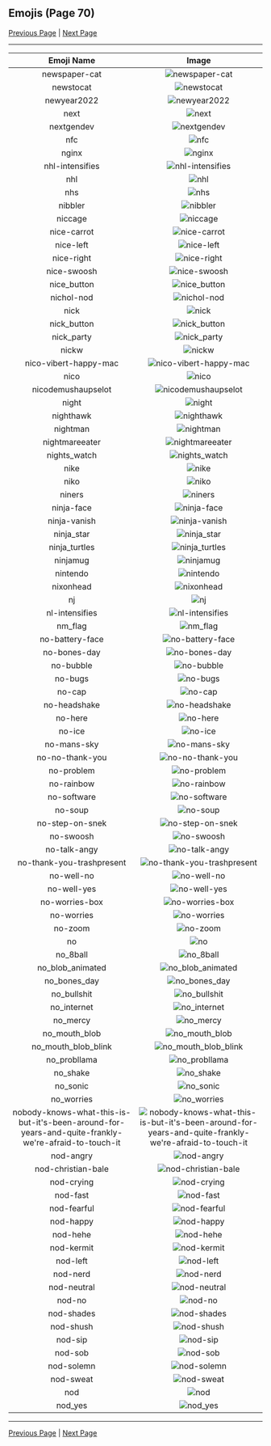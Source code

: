 
## Emojis (Page 70)

[Previous Page](/docs/hc/page-m-0069.md)
  | [Next Page](/docs/hc/page-n-0071.md)

<hr />

|Emoji Name|Image|
| :-: | :-: |
|newspaper-cat| ![newspaper-cat](/emojis/hc/newspaper-cat.jpg)|
|newstocat| ![newstocat](/emojis/hc/newstocat.png)|
|newyear2022| ![newyear2022](/emojis/hc/newyear2022.gif)|
|next| ![next](/emojis/hc/next.jpg)|
|nextgendev| ![nextgendev](/emojis/hc/nextgendev.png)|
|nfc| ![nfc](/emojis/hc/nfc.png)|
|nginx| ![nginx](/emojis/hc/nginx.png)|
|nhl-intensifies| ![nhl-intensifies](/emojis/hc/nhl-intensifies.gif)|
|nhl| ![nhl](/emojis/hc/nhl.png)|
|nhs| ![nhs](/emojis/hc/nhs.png)|
|nibbler| ![nibbler](/emojis/hc/nibbler.png)|
|niccage| ![niccage](/emojis/hc/niccage.png)|
|nice-carrot| ![nice-carrot](/emojis/hc/nice-carrot.png)|
|nice-left| ![nice-left](/emojis/hc/nice-left.png)|
|nice-right| ![nice-right](/emojis/hc/nice-right.png)|
|nice-swoosh| ![nice-swoosh](/emojis/hc/nice-swoosh.png)|
|nice_button| ![nice_button](/emojis/hc/nice_button.png)|
|nichol-nod| ![nichol-nod](/emojis/hc/nichol-nod.gif)|
|nick| ![nick](/emojis/hc/nick.jpg)|
|nick_button| ![nick_button](/emojis/hc/nick_button.png)|
|nick_party| ![nick_party](/emojis/hc/nick_party.gif)|
|nickw| ![nickw](/emojis/hc/nickw.png)|
|nico-vibert-happy-mac| ![nico-vibert-happy-mac](/emojis/hc/nico-vibert-happy-mac.jpg)|
|nico| ![nico](/emojis/hc/nico.png)|
|nicodemushaupselot| ![nicodemushaupselot](/emojis/hc/nicodemushaupselot.png)|
|night| ![night](/emojis/hc/night.gif)|
|nighthawk| ![nighthawk](/emojis/hc/nighthawk.png)|
|nightman| ![nightman](/emojis/hc/nightman.png)|
|nightmareeater| ![nightmareeater](/emojis/hc/nightmareeater.gif)|
|nights_watch| ![nights_watch](/emojis/hc/nights_watch.png)|
|nike| ![nike](/emojis/hc/nike.png)|
|niko| ![niko](/emojis/hc/niko.jpg)|
|niners| ![niners](/emojis/hc/niners.png)|
|ninja-face| ![ninja-face](/emojis/hc/ninja-face.png)|
|ninja-vanish| ![ninja-vanish](/emojis/hc/ninja-vanish.gif)|
|ninja_star| ![ninja_star](/emojis/hc/ninja_star.png)|
|ninja_turtles| ![ninja_turtles](/emojis/hc/ninja_turtles.jpg)|
|ninjamug| ![ninjamug](/emojis/hc/ninjamug.png)|
|nintendo| ![nintendo](/emojis/hc/nintendo.png)|
|nixonhead| ![nixonhead](/emojis/hc/nixonhead.png)|
|nj| ![nj](/emojis/hc/nj.png)|
|nl-intensifies| ![nl-intensifies](/emojis/hc/nl-intensifies.gif)|
|nm_flag| ![nm_flag](/emojis/hc/nm_flag.png)|
|no-battery-face| ![no-battery-face](/emojis/hc/no-battery-face.png)|
|no-bones-day| ![no-bones-day](/emojis/hc/no-bones-day.png)|
|no-bubble| ![no-bubble](/emojis/hc/no-bubble.gif)|
|no-bugs| ![no-bugs](/emojis/hc/no-bugs.jpg)|
|no-cap| ![no-cap](/emojis/hc/no-cap.png)|
|no-headshake| ![no-headshake](/emojis/hc/no-headshake.gif)|
|no-here| ![no-here](/emojis/hc/no-here.gif)|
|no-ice| ![no-ice](/emojis/hc/no-ice.png)|
|no-mans-sky| ![no-mans-sky](/emojis/hc/no-mans-sky.png)|
|no-no-thank-you| ![no-no-thank-you](/emojis/hc/no-no-thank-you.png)|
|no-problem| ![no-problem](/emojis/hc/no-problem.png)|
|no-rainbow| ![no-rainbow](/emojis/hc/no-rainbow.png)|
|no-software| ![no-software](/emojis/hc/no-software.png)|
|no-soup| ![no-soup](/emojis/hc/no-soup.png)|
|no-step-on-snek| ![no-step-on-snek](/emojis/hc/no-step-on-snek.jpg)|
|no-swoosh| ![no-swoosh](/emojis/hc/no-swoosh.png)|
|no-talk-angy| ![no-talk-angy](/emojis/hc/no-talk-angy.png)|
|no-thank-you-trashpresent| ![no-thank-you-trashpresent](/emojis/hc/no-thank-you-trashpresent.png)|
|no-well-no| ![no-well-no](/emojis/hc/no-well-no.png)|
|no-well-yes| ![no-well-yes](/emojis/hc/no-well-yes.png)|
|no-worries-box| ![no-worries-box](/emojis/hc/no-worries-box.png)|
|no-worries| ![no-worries](/emojis/hc/no-worries.png)|
|no-zoom| ![no-zoom](/emojis/hc/no-zoom.png)|
|no| ![no](/emojis/hc/no.png)|
|no_8ball| ![no_8ball](/emojis/hc/no_8ball.png)|
|no_blob_animated| ![no_blob_animated](/emojis/hc/no_blob_animated.gif)|
|no_bones_day| ![no_bones_day](/emojis/hc/no_bones_day.png)|
|no_bullshit| ![no_bullshit](/emojis/hc/no_bullshit.jpg)|
|no_internet| ![no_internet](/emojis/hc/no_internet.png)|
|no_mercy| ![no_mercy](/emojis/hc/no_mercy.gif)|
|no_mouth_blob| ![no_mouth_blob](/emojis/hc/no_mouth_blob.png)|
|no_mouth_blob_blink| ![no_mouth_blob_blink](/emojis/hc/no_mouth_blob_blink.gif)|
|no_probllama| ![no_probllama](/emojis/hc/no_probllama.png)|
|no_shake| ![no_shake](/emojis/hc/no_shake.gif)|
|no_sonic| ![no_sonic](/emojis/hc/no_sonic.png)|
|no_worries| ![no_worries](/emojis/hc/no_worries.gif)|
|nobody-knows-what-this-is-but-it's-been-around-for-years-and-quite-frankly-we're-afraid-to-touch-it| ![nobody-knows-what-this-is-but-it's-been-around-for-years-and-quite-frankly-we're-afraid-to-touch-it](/emojis/hc/nobody-knows-what-this-is-but-it's-been-around-for-years-and-quite-frankly-we're-afraid-to-touch-it.jpg)|
|nod-angry| ![nod-angry](/emojis/hc/nod-angry.gif)|
|nod-christian-bale| ![nod-christian-bale](/emojis/hc/nod-christian-bale.gif)|
|nod-crying| ![nod-crying](/emojis/hc/nod-crying.gif)|
|nod-fast| ![nod-fast](/emojis/hc/nod-fast.gif)|
|nod-fearful| ![nod-fearful](/emojis/hc/nod-fearful.gif)|
|nod-happy| ![nod-happy](/emojis/hc/nod-happy.gif)|
|nod-hehe| ![nod-hehe](/emojis/hc/nod-hehe.gif)|
|nod-kermit| ![nod-kermit](/emojis/hc/nod-kermit.gif)|
|nod-left| ![nod-left](/emojis/hc/nod-left.gif)|
|nod-nerd| ![nod-nerd](/emojis/hc/nod-nerd.gif)|
|nod-neutral| ![nod-neutral](/emojis/hc/nod-neutral.gif)|
|nod-no| ![nod-no](/emojis/hc/nod-no.gif)|
|nod-shades| ![nod-shades](/emojis/hc/nod-shades.gif)|
|nod-shush| ![nod-shush](/emojis/hc/nod-shush.gif)|
|nod-sip| ![nod-sip](/emojis/hc/nod-sip.gif)|
|nod-sob| ![nod-sob](/emojis/hc/nod-sob.gif)|
|nod-solemn| ![nod-solemn](/emojis/hc/nod-solemn.gif)|
|nod-sweat| ![nod-sweat](/emojis/hc/nod-sweat.gif)|
|nod| ![nod](/emojis/hc/nod.gif)|
|nod_yes| ![nod_yes](/emojis/hc/nod_yes.gif)|

<hr/>

[Previous Page](/docs/hc/page-m-0069.md)
  | [Next Page](/docs/hc/page-n-0071.md)